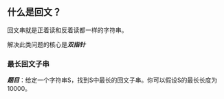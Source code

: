 ## 什么是回文？
回文串就是正着读和反着读都一样的字符串。

解决此类问题的核心是***双指针***

### 最长回文子串
***题目***：给定一个字符串S，找到S中最长的回文子串。你可以假设S的最长长度为10000。